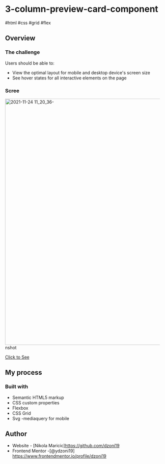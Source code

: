 # 3-column-preview-card-component
#html #css #grid #flex

## Overview

### The challenge

Users should be able to:

- View the optimal layout for mobile and desktop device's screen size
- See hover states for all interactive elements on the page

### Scree
<img width="799" alt="2021-11-24 11_20_36-" src="https://user-images.githubusercontent.com/63516391/143220578-e1b37801-e1a4-4f28-b2f5-5504690e4915.png">
nshot

<a href="https://dzoni19.github.io/3-column-preview-card-component/">Click to See</a>


## My process

### Built with

- Semantic HTML5 markup
- CSS custom properties
- Flexbox
- CSS Grid
- Svg
-mediaquery for mobile


## Author

- Website - [Nikola Maricic]https://github.com/dzoni19
- Frontend Mentor -[@ydzoni19] https://www.frontendmentor.io/profile/dzoni19




